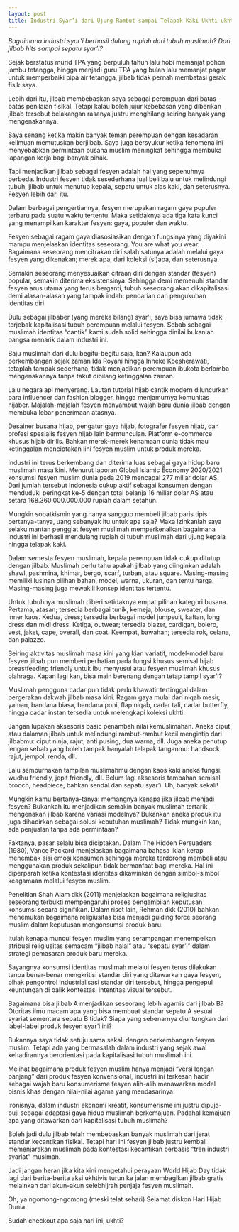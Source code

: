 ```yaml
---
layout: post
title: Industri Syar’i dari Ujung Rambut sampai Telapak Kaki Ukhti-ukhti
---
```


*Bagaimana industri syar’i berhasil dulang rupiah dari tubuh muslimah? Dari jilbab hits sampai sepatu syar’i?*

Sejak berstatus murid TPA yang berpuluh tahun lalu hobi memanjat pohon jambu tetangga, hingga menjadi guru TPA yang bulan lalu memanjat pagar untuk memperbaiki pipa air tetangga, jilbab tidak pernah membatasi gerak fisik saya.

Lebih dari itu, jilbab membebaskan saya sebagai perempuan dari batas-batas penilaian fisikal. Tetapi kalau boleh jujur kebebasan yang diberikan jilbab tersebut belakangan rasanya justru menghilang seiring banyak yang mengenakannya.

Saya senang ketika makin banyak teman perempuan dengan kesadaran keilmuan memutuskan berjilbab. Saya juga bersyukur ketika fenomena ini menyebabkan permintaan busana muslim meningkat sehingga membuka lapangan kerja bagi banyak pihak.

Tapi menjadikan jilbab sebagai fesyen adalah hal yang sepenuhnya berbeda. Industri fesyen tidak sesederhana jual beli baju untuk melindungi tubuh, jilbab untuk menutup kepala, sepatu untuk alas kaki, dan seterusnya. Fesyen lebih dari itu.

Dalam berbagai pengertiannya, fesyen merupakan ragam gaya populer terbaru pada suatu waktu tertentu. Maka setidaknya ada tiga kata kunci yang menampilkan karakter fesyen: gaya, populer dan waktu.

Fesyen sebagai ragam gaya diasosiasikan dengan fungsinya yang diyakini mampu menjelaskan identitas seseorang. You are what you wear. Bagaimana seseorang mencitrakan diri salah satunya adalah melalui gaya fesyen yang dikenakan; merek apa, dari koleksi (si)apa, dan seterusnya.

Semakin seseorang menyesuaikan citraan diri dengan standar (fesyen) popular, semakin diterima eksistensinya. Sehingga demi memenuhi standar fesyen arus utama yang terus berganti, tubuh seseorang akan dikapitalisasi demi alasan-alasan yang tampak indah: pencarian dan pengukuhan identitas diri.

Dulu sebagai jilbaber (yang mereka bilang) syar’i, saya bisa jumawa tidak terjebak kapitalisasi tubuh perempuan melalui fesyen. Sebab sebagai muslimah identitas “cantik” kami sudah solid sehingga dinilai bukanlah pangsa menarik dalam industri ini.

Baju muslimah dari dulu begitu-begitu saja, kan? Kalaupun ada perkembangan sejak zaman Ida Royani hingga Inneke Koesherawati, tetaplah tampak sederhana, tidak menjadikan perempuan ibukota berlomba mengenakannya tanpa takut dibilang ketinggalan zaman.

Lalu negara api menyerang. Lautan tutorial hijab cantik modern diluncurkan para influencer dan fashion blogger, hingga menjamurnya komunitas hijaber. Majalah-majalah fesyen menyambut wajah baru dunia jilbab dengan membuka lebar penerimaan atasnya.

Desainer busana hijab, pengatur gaya hijab, fotografer fesyen hijab, dan profesi spesialis fesyen hijab lain bermunculan. Platform e-commerce khusus hijab dirilis. Bahkan merek-merek kenamaan dunia tidak mau ketinggalan menciptakan lini fesyen muslim untuk produk mereka.

Industri ini terus berkembang dan diterima luas sebagai gaya hidup baru muslimah masa kini. Menurut laporan Global Islamic Economy 2020/2021 konsumsi fesyen muslim dunia pada 2019 mencapai 277 miliar dolar AS. Dari jumlah tersebut Indonesia cukup aktif sebagai konsumen dengan menduduki peringkat ke-5 dengan total belanja 16 miliar dolar AS atau setara 168.360.000.000.000 rupiah dalam setahun.

Mungkin sobatkismin yang hanya sanggup membeli jilbab paris tipis bertanya-tanya, uang sebanyak itu untuk apa saja? Maka izinkanlah saya selaku mantan penggiat fesyen muslimah memperkenalkan bagaimana industri ini berhasil mendulang rupiah di tubuh muslimah dari ujung kepala hingga telapak kaki.

Dalam semesta fesyen muslimah, kepala perempuan tidak cukup ditutup dengan jilbab. Muslimah perlu tahu apakah jilbab yang diinginkan adalah shawl, pashmina, khimar, bergo, scarf, turban, atau square. Masing-masing memiliki lusinan pilihan bahan, model, warna, ukuran, dan tentu harga. Masing-masing juga mewakili konsep identitas tertentu.

Untuk tubuhnya muslimah diberi setidaknya empat pilihan kategori busana. Pertama, atasan; tersedia berbagai tunik, kemeja, blouse, sweater, dan inner kaos. Kedua, dress; tersedia berbagai model jumpsuit, kaftan, long dress dan midi dress. Ketiga, outwear; tersedia blazer, cardigan, bolero, vest, jaket, cape, overall, dan coat. Keempat, bawahan; tersedia rok, celana, dan palazzo.

Seiring aktivitas muslimah masa kini yang kian variatif, model-model baru fesyen jilbab pun memberi perhatian pada fungsi khusus semisal hijab breastfeeding friendly untuk ibu menyusui atau fesyen muslimah khusus olahraga. Kapan lagi kan, bisa main berenang dengan tetap tampil syar’i?

Muslimah pengguna cadar pun tidak perlu khawatir tertinggal dalam pergerakan dakwah jilbab masa kini. Ragam gaya mulai dari niqab mesir, yaman, bandana biasa, bandana poni, flap niqab, cadar tali, cadar butterfly, hingga cadar instan tersedia untuk melengkapi koleksi ukhti.

Jangan lupakan aksesoris basic penambah nilai kemuslimahan. Aneka ciput atau dalaman jilbab untuk melindungi rambut-rambut kecil mengintip dari jilbabmu: ciput ninja, rajut, anti pusing, dua warna, dll. Juga aneka penutup lengan sebab yang boleh tampak hanyalah telapak tanganmu: handsock rajut, jempol, renda, dll.

Lalu sempurnakan tampilan muslimahmu dengan kaos kaki aneka fungsi: wudhu friendly, jepit friendly, dll. Belum lagi aksesoris tambahan semisal brooch, headpiece, bahkan sendal dan sepatu syar’i. Uh, banyak sekali!

Mungkin kamu bertanya-tanya: memangnya kenapa jika jilbab menjadi fesyen? Bukankah itu menjadikan semakin banyak muslimah tertarik mengenakan jilbab karena variasi modelnya? Bukankah aneka produk itu juga dihadirkan sebagai solusi kebutuhan muslimah? Tidak mungkin kan, ada penjualan tanpa ada permintaan?

Faktanya, pasar selalu bisa diciptakan. Dalam The Hidden Persuaders (1980), Vance Packard menjelaskan bagaimana bahasa iklan kerap menembak sisi emosi konsumen sehingga mereka terdorong membeli atau menggunakan produk sekalipun tidak bermanfaat bagi mereka. Hal ini diperparah ketika kontestasi identitas dikawinkan dengan simbol-simbol keagamaan melalui fesyen muslim.

Penelitian Shah Alam dkk (2011) menjelaskan bagaimana religiusitas seseorang terbukti mempengaruhi proses pengambilan keputusan konsumsi secara signifikan. Dalam riset lain, Rehman dkk (2010) bahkan menemukan bagaimana religiusitas bisa menjadi guiding force seorang muslim dalam keputusan mengonsumsi produk baru.

Itulah kenapa muncul fesyen muslim yang serampangan menempelkan atribusi religiusitas semacam “jilbab halal” atau “sepatu syar’i” dalam strategi pemasaran produk baru mereka.

Sayangnya konsumsi identitas muslimah melalui fesyen terus dilakukan tanpa benar-benar mengkritisi standar diri yang ditawarkan gaya fesyen, pihak pengontrol industrialisasi standar diri tersebut, hingga pengepul keuntungan di balik kontestasi intentitas visual tersebut.

Bagaimana bisa jilbab A menjadikan seseorang lebih agamis dari jilbab B? Otoritas ilmu macam apa yang bisa membuat standar sepatu A sesuai syariat sementara sepatu B tidak? Siapa yang sebenarnya diuntungkan dari label-label produk fesyen syar’i ini?

Bukannya saya tidak setuju sama sekali dengan perkembangan fesyen muslim. Tetapi ada yang bermasalah dalam industri yang sejak awal kehadirannya berorientasi pada kapitalisasi tubuh muslimah ini.

Melihat bagaimana produk fesyen muslim hanya menjadi “versi lengan panjang” dari produk fesyen konvensional, industri ini terkesan hadir sebagai wajah baru konsumerisme fesyen alih-alih menawarkan model bisnis khas dengan nilai-nilai agama yang mendasarinya.

Ironisnya, dalam industri ekonomi kreatif, konsumerisme ini justru dipuja-puji sebagai adaptasi gaya hidup muslimah berkemajuan. Padahal kemajuan apa yang ditawarkan dari kapitalisasi tubuh muslimah?

Boleh jadi dulu jilbab telah membebaskan banyak muslimah dari jerat standar kecantikan fisikal. Tetapi hari ini fesyen jilbab justru kembali memenjarakan muslimah pada kontestasi kecantikan berbasis “tren industri syariat” musiman.

Jadi jangan heran jika kita kini mengetahui perayaan World Hijab Day tidak lagi dari berita-berita aksi ukhtivis turun ke jalan membagikan jilbab gratis melainkan dari akun-akun selebhijrah penjaja fesyen muslimah.

Oh, ya ngomong-ngomong (meski telat sehari) Selamat diskon Hari Hijab Dunia.

Sudah checkout apa saja hari ini, ukhti?

